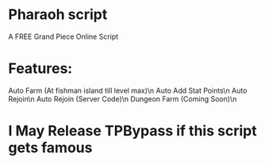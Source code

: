 # Pharaoh script
A FREE Grand Piece Online Script

# Features:
Auto Farm (At fishman island till level max)\n
Auto Add Stat Points\n
Auto Rejoin\n
Auto Rejoin (Server Code)\n
Dungeon Farm (Coming Soon)\n

# I May Release TPBypass if this script gets famous
